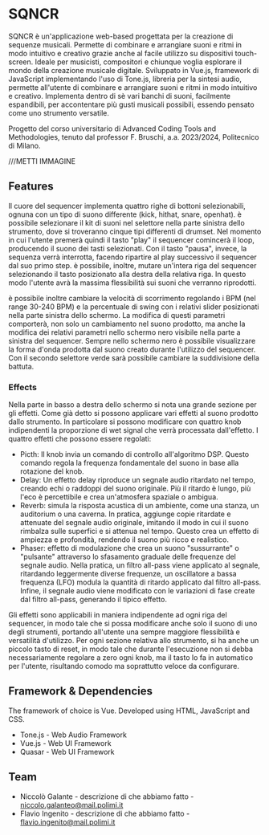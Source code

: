 # SQNCR
SQNCR è un'applicazione web-based progettata per la creazione di sequenze musicali. Permette di combinare e arrangiare suoni e ritmi in modo intuitivo e creativo grazie anche al facile utilizzo su dispositivi touch-screen. 
Ideale per musicisti, compositori e chiunque voglia esplorare il mondo della creazione musicale digitale.
Sviluppato in Vue.js, framework di JavaScript implementando l'uso di Tone.js, libreria per la sintesi audio, permette all'utente di combinare e arrangiare suoni e ritmi in modo intuitivo e creativo.
Implementa dentro di sè vari banchi di suoni, facilmente espandibili, per accontentare più gusti musicali possibili, essendo pensato come uno strumento versatile.

Progetto del corso universitario di Advanced Coding Tools and Methodologies, tenuto dal professor F. Bruschi, a.a. 2023/2024, Politecnico di Milano.

///METTI IMMAGINE 

## Features
Il cuore del sequencer implementa quattro righe di bottoni selezionabili, ognuna con un tipo di suono differente (kick, hithat, snare, openhat). 
è possibile selezionare il kit di suoni nel selettore nella parte sinistra dello strumento, dove si troveranno cinque tipi differenti di drumset. 
Nel momento in cui l'utente premerà quindi il tasto "play" il sequencer comincerà il loop, producendo il suono dei tasti selezionati. Con il tasto "pausa", invece, la sequenza verrà interrotta, facendo ripartire al play successivo il sequencer dal suo primo step. 
è possibile, inoltre, mutare un'intera riga del sequencer selezionando il tasto posizionato alla destra della relativa riga. 
In questo modo l'utente avrà la massima flessibilità sui suoni che verranno riprodotti. 

è possibile inoltre cambiare la velocità di scorrimento regolando i BPM (nel range 30-240 BPM) e la percentuale di swing con i relativi slider posizionati nella parte sinistra dello schermo. 
La modifica di questi parametri comporterà, non solo un cambiamento nel suono prodotto, ma anche la modifica dei relativi parametri nello schermo nero visibile nella parte a sinistra del sequencer. 
Sempre nello schermo nero è possibile visualizzare la forma d'onda prodotta dal suono creato durante l'utilizzo del sequencer. 
Con il secondo selettore verde sarà possibile cambiare la suddivisione della battuta. 

### Effects
Nella parte in basso a destra dello schermo si nota una grande sezione per gli effetti. Come già detto si possono applicare vari effetti al suono prodotto dallo strumento. 
In particolare si possono modificare con quattro knob indipendenti la proporzione di wet signal che verrà processata dall'effetto. 
I quattro effetti che possono essere regolati:
* Picth: Il knob invia un comando di controllo all'algoritmo DSP. Questo comando regola la frequenza fondamentale del suono in base alla rotazione del knob.
* Delay: Un effetto delay riproduce un segnale audio ritardato nel tempo, creando echi o raddoppi del suono originale. Più il ritardo è lungo, più l'eco è percettibile e crea un'atmosfera spaziale o ambigua.
* Reverb: simula la risposta acustica di un ambiente, come una stanza, un auditorium o una caverna. In pratica, aggiunge copie ritardate e attenuate del segnale audio originale, imitando il modo in cui il suono rimbalza sulle superfici e si attenua nel tempo. 
Questo crea un effetto di ampiezza e profondità, rendendo il suono più ricco e realistico.
* Phaser: effetto di modulazione che crea un suono "sussurrante" o "pulsante" attraverso lo sfasamento graduale delle frequenze del segnale audio. Nella pratica, un filtro all-pass viene applicato al segnale, ritardando leggermente diverse frequenze, un oscillatore a bassa frequenza (LFO) modula la quantità di ritardo applicato dal filtro all-pass. Infine, il segnale audio viene modificato con le variazioni di fase create dal filtro all-pass, generando il tipico effetto. 

Gli effetti sono applicabili in maniera indipendente ad ogni riga del sequencer, in modo tale che si possa modificare anche solo il suono di uno degli strumenti, portando all'utente una sempre maggiore flessibilità e versatilità d'utilizzo. 
Per ogni sezione relativa allo strumento, si ha anche un piccolo tasto di reset, in modo tale che durante l'esecuzione non si debba necessariamente regolare a zero ogni knob, ma il tasto lo fa in automatico per l'utente, risultando comodo ma soprattutto veloce da configurare. 


## Framework & Dependencies
The framework of choice is Vue. Developed using HTML, JavaScript and CSS.

* Tone.js - Web Audio Framework
* Vue.js - Web UI Framework
* Quasar - Web UI Framework

## Team
* Niccolò Galante - descrizione di che abbiamo fatto - niccolo.galanteo@mail.polimi.it
* Flavio Ingenito - descrizione di che abbiamo fatto - flavio.ingenito@mail.polimi.it




